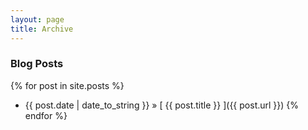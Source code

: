 ```yaml
---
layout: page
title: Archive
---
```


### Blog Posts

{% for post in site.posts %}
  * {{ post.date | date_to_string }} &raquo; [ {{ post.title }} ]({{ post.url }})
{% endfor %}